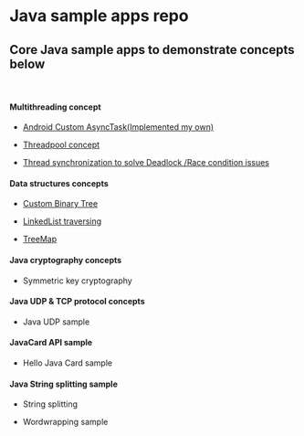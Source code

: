 # Java sample apps repo

<h2>Core Java sample apps to demonstrate concepts below</h2></hr><br/>
<h4>Multithreading concept</h4>
 <ul><li><a href="https://github.com/Write4Dinesh/My-Java-Apps-Repo/tree/master/DinCustomAsyncTaskInJava">Android Custom AsyncTask(Implemented my own)</a></ul>
 <ul><li><a href="https://github.com/Write4Dinesh/My-Java-Apps-Repo/tree/master/DinThreadPool">Threadpool concept</a></ul>
 <ul><li><a href="https://github.com/Write4Dinesh/My-Java-Apps-Repo/tree/master/ThreadSynchSample">Thread synchronization to solve Deadlock /Race condition issues</a></ul>
 <h4>Data structures concepts</h4>
 <ul><li><a href="https://github.com/Write4Dinesh/My-Java-Apps-Repo/tree/master/DinCustomBinaryTree">Custom Binary Tree</a></ul>
 <ul><li><a href="https://github.com/Write4Dinesh/My-Java-Apps-Repo/tree/master/DinLinkedListTraversal">LinkedList traversing</a></ul>
  <ul><li><a href="https://github.com/Write4Dinesh/My-Java-Apps-Repo/tree/master/DinTreeMapApp">TreeMap</a></ul>
  
  <h4>Java cryptography concepts</h4>
 <ul><li>Symmetric key cryptography</ul>
 
 <h4>Java UDP & TCP protocol concepts</h4>
 <ul><li>Java UDP sample</ul>
 
 <h4>JavaCard API sample</h4>
 <ul><li>Hello Java Card sample</ul>
 
 <h4>Java String splitting sample</h4>
 <ul><li>String splitting</ul>
 <ul><li>Wordwrapping sample</ul>
  
